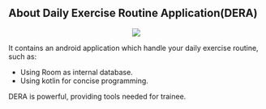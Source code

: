 ## About Daily Exercise Routine Application(DERA)

<p align="center"><img src="https://cdn1.designhill.com/store/image/data/70988_qemqavi5ibps8m2270qpastfn1_d8d1699fe2a5db64666a7b1cb2948655.svg
"></p>

It contains an android application which handle your daily exercise routine, such as:

- Using Room as internal database.
- Using kotlin for concise programming.

DERA is powerful, providing tools needed for trainee.
